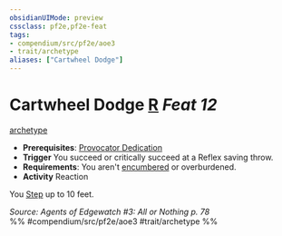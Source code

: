 ```yaml
---
obsidianUIMode: preview
cssclass: pf2e,pf2e-feat
tags:
- compendium/src/pf2e/aoe3
- trait/archetype
aliases: ["Cartwheel Dodge"]
---
```

# Cartwheel Dodge  [R](chapter-9-playing-the-game.md#Actions "Reaction") *Feat 12*  
[archetype](archetype.md "Archetype Feat Trait")  

- **Prerequisites**: [Provocator Dedication](provocator-dedication-aoe3.md)
- **Trigger** You succeed or critically succeed at a Reflex saving throw.
- **Requirements**: You aren't [encumbered](conditions.md#Encumbered) or overburdened.
- **Activity** Reaction

You [Step](step.md) up to 10 feet.

*Source: Agents of Edgewatch #3: All or Nothing p. 78*  
%% #compendium/src/pf2e/aoe3 #trait/archetype %%